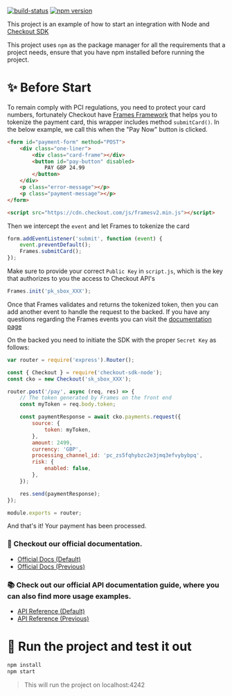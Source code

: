 [![build-status](https://github.com/checkout/sdk-samples/actions/workflows/create_node_package.yml/badge.svg)](https://github.com/checkout/sdk-samples/actions/workflows/create_node_package.yml)
[![npm version](https://img.shields.io/npm/v/checkout-sdk-node.svg?style=flat)](https://www.npmjs.com/package/checkout-sdk-node)

This project is an example of how to start an integration with Node and [Checkout SDK](https://github.com/checkout/checkout-sdk-node)

This project uses `npm` as the package manager for all the requirements that a project needs, ensure that you have npm installed before running the project.

# :sparkles: Before Start

To remain comply with PCI regulations, you need to protect your card numbers, fortunately Checkout have [Frames Framework](https://www.checkout.com/docs/integrate/frames#Who_is_Frames_for?) that helps you to tokenize the payment card, this wrapper includes method `submitCard()`. In the below example, we call this when the "Pay Now" button is clicked.

````html
<form id="payment-form" method="POST">
    <div class="one-liner">
        <div class="card-frame"></div>
        <button id="pay-button" disabled>
            PAY GBP 24.99
        </button>
    </div>
    <p class="error-message"></p>
    <p class="payment-message"></p>
</form>

<script src="https://cdn.checkout.com/js/framesv2.min.js"></script>
````

Then we intercept the `event` and let Frames to tokenize the card

````javascript
form.addEventListener('submit', function (event) {
    event.preventDefault();
    Frames.submitCard();
});
````

Make sure to provide your correct `Public Key` in `script.js`, which is the key that authorizes to you the access to Checkout API's

````javascript
Frames.init('pk_sbox_XXX');
````

Once that Frames validates and returns the tokenized token, then you can add another event to handle the request
to the backed. If you have any questions regarding the Frames events you can visit the [documentation page](https://www.checkout.com/docs/integrate/frames/frames-reference)

On the backed you need to initiate the SDK with the proper `Secret Key` as follows:

```javascript
var router = require('express').Router();

const { Checkout } = require('checkout-sdk-node');
const cko = new Checkout('sk_sbox_XXX');

router.post('/pay', async (req, res) => {
    // The token generated by Frames on the front end
    const myToken = req.body.token;

    const paymentResponse = await cko.payments.request({
        source: {
            token: myToken,
        },
        amount: 2499,
        currency: 'GBP',
        processing_channel_id: 'pc_zs5fqhybzc2e3jmq3efvybybpq',
        risk: {
            enabled: false,
        },
    });

    res.send(paymentResponse);
});

module.exports = router;

```

And that's it! Your payment has been processed.

### :book: Checkout our official documentation.

* [Official Docs (Default)](https://docs.checkout.com/)
* [Official Docs (Previous)](https://docs.checkout.com/previous)

### :books: Check out our official API documentation guide, where you can also find more usage examples.

* [API Reference (Default)](https://api-reference.checkout.com/)
* [API Reference (Previous)](https://api-reference.checkout.com/previous)


# :rocket: Run the project and test it out

```bash
npm install
npm start
```

> This will run the project on localhost:4242
